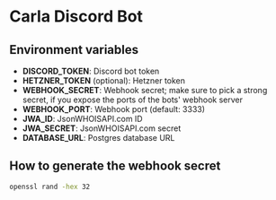 # Carla Discord Bot

## Environment variables

- **DISCORD_TOKEN**: Discord bot token
- **HETZNER_TOKEN** (optional): Hetzner token
- **WEBHOOK_SECRET**: Webhook secret; make sure to pick a strong secret, if you expose the ports of the bots' webhook server
- **WEBHOOK_PORT**: Webhook port (default: 3333)
- **JWA_ID**: JsonWHOISAPI.com ID
- **JWA_SECRET**: JsonWHOISAPI.com secret
- **DATABASE_URL**: Postgres database URL

## How to generate the webhook secret

```bash
openssl rand -hex 32
```